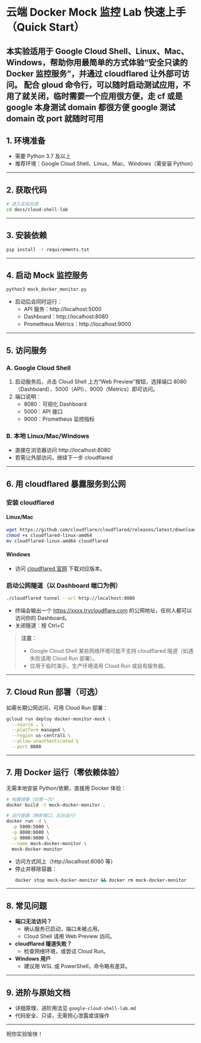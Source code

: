 # 云端 Docker Mock 监控 Lab 快速上手（Quick Start）

本实验适用于 Google Cloud Shell、Linux、Mac、Windows，帮助你用最简单的方式体验“安全只读的 Docker 监控服务”，并通过 cloudflared 让外部可访问。
配合 gloud 命令行，可以随时启动测试应用，不用了就关闭，临时需要一个应用很方便，走 cf 或是 google 本身测试 domain 都很方便
google 测试 domain 改 port 就随时可用
---

## 1. 环境准备

- 需要 Python 3.7 及以上
- 推荐环境：Google Cloud Shell、Linux、Mac、Windows（需安装 Python）

---

## 2. 获取代码

```bash
# 进入实验目录
cd docs/cloud-shell-lab
```

---

## 3. 安装依赖

```bash
pip install -r requirements.txt
```

---

## 4. 启动 Mock 监控服务

```bash
python3 mock_docker_monitor.py
```

- 启动后会同时运行：
  - API 服务：http://localhost:5000
  - Dashboard：http://localhost:8080
  - Prometheus Metrics：http://localhost:9000

---

## 5. 访问服务

### A. Google Cloud Shell

1. 启动服务后，点击 Cloud Shell 上方“Web Preview”按钮，选择端口 8080（Dashboard）、5000（API）、9000（Metrics）即可访问。
2. 端口说明：
   - 8080：可视化 Dashboard
   - 5000：API 接口
   - 9000：Prometheus 监控指标

### B. 本地 Linux/Mac/Windows

- 直接在浏览器访问 http://localhost:8080
- 若需让外部访问，继续下一步 cloudflared

---

## 6. 用 cloudflared 暴露服务到公网

### 安装 cloudflared

#### Linux/Mac
```bash
wget https://github.com/cloudflare/cloudflared/releases/latest/download/cloudflared-linux-amd64
chmod +x cloudflared-linux-amd64
mv cloudflared-linux-amd64 cloudflared
```

#### Windows
- 访问 [cloudflared 官网](https://developers.cloudflare.com/cloudflare-one/connections/connect-apps/install-and-setup/installation/) 下载对应版本。

### 启动公网隧道（以 Dashboard 端口为例）

```bash
./cloudflared tunnel --url http://localhost:8080
```

- 终端会输出一个 https://xxxx.trycloudflare.com 的公网地址，任何人都可以访问你的 Dashboard。
- 关闭隧道：按 Ctrl+C

> **注意：**
> - Google Cloud Shell 某些网络环境可能不支持 cloudflared 隧道（如遇失败请用 Cloud Run 部署）。
> - 仅用于临时演示，生产环境请用 Cloud Run 或自有服务器。

---

## 7. Cloud Run 部署（可选）

如需长期公网访问，可用 Cloud Run 部署：

```bash
gcloud run deploy docker-monitor-mock \
  --source . \
  --platform managed \
  --region us-central1 \
  --allow-unauthenticated \
  --port 8080
```

---

## 7. 用 Docker 运行（零依赖体验）

无需本地安装 Python/依赖，直接用 Docker 体验：

```bash
# 构建镜像（仅需一次）
docker build -t mock-docker-monitor .

# 运行容器（映射端口，后台运行）
docker run -d \
  -p 5000:5000 \
  -p 8080:8080 \
  -p 9000:9000 \
  --name mock-docker-monitor \
  mock-docker-monitor
```

- 访问方式同上（http://localhost:8080 等）
- 停止并移除容器：
  ```bash
  docker stop mock-docker-monitor && docker rm mock-docker-monitor
  ```

---

## 8. 常见问题

- **端口无法访问？**
  - 确认服务已启动，端口未被占用。
  - Cloud Shell 请用 Web Preview 访问。
- **cloudflared 隧道失败？**
  - 检查网络环境，或尝试 Cloud Run。
- **Windows 用户**
  - 建议用 WSL 或 PowerShell，命令略有差异。

---

## 9. 进阶与原始文档

- 详细原理、进阶用法见 `google-cloud-shell-lab.md`
- 代码安全、只读，无需担心泄露或误操作

---

祝你实验愉快！ 